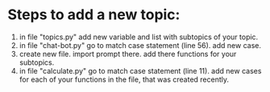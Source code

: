 # Steps to add a new topic:


1. in file "topics.py" add new variable and list with subtopics of your topic.
2. in file "chat-bot.py" go to match case statement (line 56). 
add new case.
3. create new file. import prompt there. add there functions for your subtopics.
4. in file "calculate.py" go to match case statement (line 11).
add new cases for each of your functions in the file, that was created recently.

